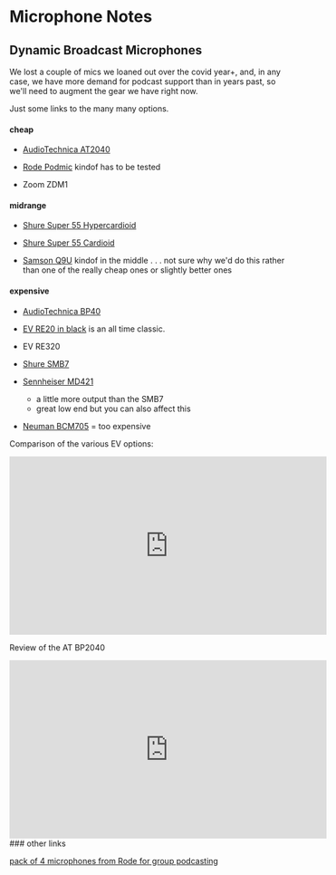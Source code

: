 # Microphone Notes

## Dynamic Broadcast Microphones

We lost a couple of mics we loaned out over the covid year+, and, in any case, we have more demand for podcast support than in years past, so we'll need to augment the gear we have right now.

Just some links to the many many options.

#### cheap
* [AudioTechnica AT2040](https://www.sweetwater.com/store/detail/AT2040--audio-technica-at2040-large-diaphragm-hypercardioid-dynamic-podcast-microphone?mrkgadid=3341927381&mrkgcl=28&mrkgen=gpla&mrkgbflag=0&mrkgcat=studio&recording=&acctid=21700000001645388&dskeywordid=92700046934908862&lid=92700046934908862&ds_s_kwgid=58700005285215127&ds_s_inventory_feed_id=97700000007215323&dsproductgroupid=744113936344&product_id=AT2040&prodctry=US&prodlang=en&channel=online&storeid=&device=c&network=g&matchtype=&adpos=largenumber&locationid=9002001&creative=353564234315&targetid=pla-744113936344&campaignid=2005216453&awsearchcpc=1&gclid=Cj0KCQjwkbuKBhDRARIsAALysV6VVSpSggBB4YGZfTryIsE7dZaFHGaJrsEytSQDskHnshs_b8pmW9kaAr1UEALw_wcB&gclsrc=aw.ds)
* [Rode Podmic](https://www.sweetwater.com/store/detail/PodMic--rode-podmic-dynamic-broadcast-microphone?mrkgadid=3332697360&mrkgcl=28&mrkgen=gpla&mrkgbflag=0&mrkgcat=studio&recording=&acctid=21700000001645388&dskeywordid=92700046938542746&lid=92700046938542746&ds_s_kwgid=58700005283382951&ds_s_inventory_feed_id=97700000007215323&dsproductgroupid=655153876950&product_id=PodMic&prodctry=US&prodlang=en&channel=online&storeid=&device=c&network=g&matchtype=&adpos=largenumber&locationid=9002001&creative=337614397346&targetid=pla-655153876950&campaignid=1465808290&awsearchcpc=1&gclid=Cj0KCQjwkbuKBhDRARIsAALysV5JoEaKzWum7Ium5nNJ_lrjiUoYbe8rLrNGJuQxlupgw8xUW7nsSicaAgcBEALw_wcB&gclsrc=aw.ds) kindof has to be tested

* Zoom ZDM1


#### midrange
* [Shure Super 55 Hypercardioid](https://www.amazon.com/Shure-Super-55-Deluxe-Microphone/dp/B0028PZNW0/ref=sr_1_26?crid=7MDNOVB6E6B1&dchild=1&keywords=shure+sm7b&qid=1632584543&sprefix=shure+%2Caps%2C184&sr=8-26)
* [Shure Super 55 Cardioid](https://www.amazon.com/Shure-Super-55-Deluxe-Microphone/dp/B0002GZKWU/ref=sr_1_26?crid=7MDNOVB6E6B1&dchild=1&keywords=shure%2Bsm7b&qid=1632584543&sprefix=shure%2B%2Caps%2C184&sr=8-26&th=1)

* [Samson Q9U](https://www.sweetwater.com/store/detail/Q9UMic--samson-q9u-xlr-usb-dynamic-broadcast-microphone?mrkgadid=3341927512&mrkgcl=28&mrkgen=gpla&mrkgbflag=0&mrkgcat=studio&recording&acctid=21700000001645388&dskeywordid=92700046934908853&lid=92700046934908853&ds_s_kwgid=58700005285215127&ds_s_inventory_feed_id=97700000007215323&dsproductgroupid=744113936104&product_id=Q9UMic&prodctry=US&prodlang=en&channel=online&storeid=&device=c&network=g&matchtype=&adpos=largenumber&locationid=9002001&creative=353564234315&targetid=pla-744113936104&campaignid=2005216453&awsearchcpc=1&gclid=Cj0KCQjwkbuKBhDRARIsAALysV4MvQ-Ft3SatlYkWH_3GBxiPcZuKEJHb-jW3H82Hr5Y4ElikgZG3qQaAlsMEALw_wcB&gclsrc=aw.ds) kindof in the middle . . . not sure why we'd do this rather than one of the really cheap ones or slightly better ones

#### expensive

* [AudioTechnica BP40](https://www.sweetwater.com/store/detail/BP40--audio-technica-bp40?mrkgadid=3341927513&mrkgcl=28&mrkgen=gpla&mrkgbflag=0&mrkgcat=studio&recording=&acctid=21700000001645388&dskeywordid=92700046934908856&lid=92700046934908856&ds_s_kwgid=58700005285215127&ds_s_inventory_feed_id=97700000007215323&dsproductgroupid=744113936144&product_id=BP40&prodctry=US&prodlang=en&channel=online&storeid=&device=c&network=g&matchtype=&adpos=largenumber&locationid=9002001&creative=353564234315&targetid=pla-744113936144&campaignid=2005216453&awsearchcpc=1&gclid=Cj0KCQjwkbuKBhDRARIsAALysV49bXmOvikUEtfa-2HbPlY7QcOcNH7NAiFpqPjMKEJTWTGKWXbairAaApIHEALw_wcB&gclsrc=aw.ds)
* [EV RE20 in black](https://www.amazon.com/Electro-Voice-RE20-Broadcast-Microphone-Variable-D/dp/B08P7QTZM5/ref=sr_1_18?dchild=1&keywords=rode%2Bprocaster&qid=1632584607&sr=8-18&th=1) is an all time classic.
* EV RE320
* [Shure SMB7](https://www.amazon.com/Shure-SM7B-Cardioid-Dynamic-Microphone/dp/B0002E4Z8M/ref=sr_1_1_sspa?crid=7MDNOVB6E6B1&dchild=1&keywords=shure+sm7b&qid=1632584543&sprefix=shure+%2Caps%2C184&sr=8-1-spons&psc=1&spLa=ZW5jcnlwdGVkUXVhbGlmaWVyPUExVEhEVklDTTg2Sk5WJmVuY3J5cHRlZElkPUEwNDgyNTQ5MzJFRjlXMllORFA2UiZlbmNyeXB0ZWRBZElkPUEwOTU3Mzc5MTRMSkNaREFIN0RRVSZ3aWRnZXROYW1lPXNwX2F0ZiZhY3Rpb249Y2xpY2tSZWRpcmVjdCZkb05vdExvZ0NsaWNrPXRydWU=)

* [Sennheiser MD421](https://www.sweetwater.com/store/detail/MD421--sennheiser-md-421-ii-cardioid-dynamic-microphone?mrkgadid=3338671259&mrkgcl=28&mrkgen=gpla&mrkgbflag=0&mrkgcat=studio&recording&acctid=21700000001645388&dskeywordid=92700046938542692&lid=92700046938542692&ds_s_kwgid=58700005283382933&ds_s_inventory_feed_id=97700000007215323&dsproductgroupid=370049178617&product_id=MD421&prodctry=US&prodlang=en&channel=online&storeid=&device=c&network=g&matchtype=&adpos=largenumber&locationid=9002001&creative=346475370641&targetid=pla-370049178617&campaignid=1465808290&awsearchcpc=1&gclid=Cj0KCQjwkbuKBhDRARIsAALysV6-98hmsziiXjn-0lvDxW8oR9uWVrWcuMWb3ylYh6UTASCoDAM-UfwaAoKwEALw_wcB&gclsrc=aw.ds)
    * a little more output than the SMB7
    * great low end but you can also affect this
* [Neuman BCM705](https://www.soundpro.com/neumann-bcm-705-hypercardioid-dynamic-microphone/?gclid=Cj0KCQjwkbuKBhDRARIsAALysV4hwU4YWtMd7Wb81RbW0mbQlLR6hYVSDc2tH1iR7jiQjlabLC5dPLsaAtDEEALw_wcB) = too expensive



Comparison of the various EV options:

<iframe width="560" height="315" src="https://www.youtube.com/embed/lcgQ2uePinA" title="YouTube video player" frameborder="0" allow="accelerometer; autoplay; clipboard-write; encrypted-media; gyroscope; picture-in-picture" allowfullscreen></iframe>


Review of the AT BP2040
<iframe width="560" height="315" src="https://www.youtube.com/embed/1SlJ0eTzGJA" title="YouTube video player" frameborder="0" allow="accelerometer; autoplay; clipboard-write; encrypted-media; gyroscope; picture-in-picture" allowfullscreen></iframe>
### other links

[pack of 4 microphones from Rode for group podcasting](https://www.amazon.com/Rode-RODECaster-Integrated-Podcast-Production/dp/B08P3TT8ZX/ref=sr_1_13?dchild=1&keywords=rode+procaster&qid=1632584607&sr=8-13)

